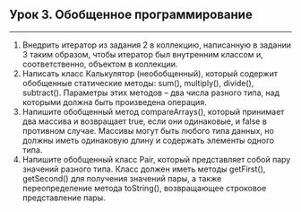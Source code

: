 ## Урок 3. Обобщенное программирование

---

1. Внедрить итератор из задания 2 в коллекцию, написанную в задании 3 таким образом,
чтобы итератор был внутренним классом и, соответственно, объектом в коллекции.
2. Написать класс Калькулятор (необобщенный), который содержит обобщенные статические методы: sum(), multiply(), divide(), subtract(). Параметры этих методов – два
числа разного типа, над которыми должна быть произведена операция.
3. Напишите обобщенный метод compareArrays(), который принимает два массива и возвращает true, если они одинаковые, и false в противном случае. Массивы могут быть любого типа данных, но должны иметь одинаковую длину и содержать элементы одного типа.
4. Напишите обобщенный класс Pair, который представляет собой пару значений разного типа. Класс должен иметь методы getFirst(), getSecond() для получения значений пары, а также переопределение метода toString(), возвращающее строковое представление пары.
